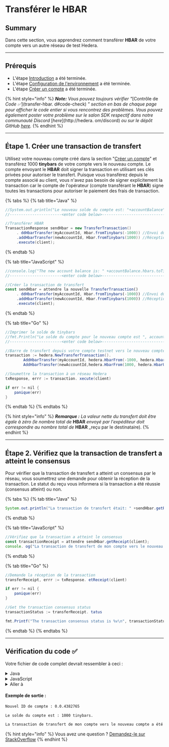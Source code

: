 # Transférer le HBAR

## Summary

Dans cette section, vous apprendrez comment transférer **HBAR** de votre compte vers un autre réseau de test Hedera.

***

## Prérequis <a href="#pre-requisites" id="pre-requisites"></a>

- L'étape [Introduction](introduction.md) a été terminée.
- L'étape [Configuration de l'environnement](environment-set-up.md) a été terminée.
- L'étape [Créer un compte](create-an-account.md) a été terminée.

{% hint style="info" %}
_**Note:** Vous pouvez toujours vérifier "_[Contrôle de _Code ✅_](transfer-hbar. d#code-check) _" section en bas de chaque page pour afficher le code entier si vous rencontrez des problèmes. Vous pouvez également poster votre problème sur le salon SDK respectif dans notre communauté Discord_ [_here_](http://hedera. om/discord) _ou sur le dépôt GitHub_ [_here_](https://github.com/hashgraph/hedera-docs)_._
{% endhint %}

***

## Étape 1. Créer une transaction de transfert

Utilisez votre nouveau compte créé dans la section "[Créer un compte](create-an-account.md)" et transférez 1000 **tinybars** de votre compte vers le nouveau compte. Le compte envoyant le **HBAR** doit signer la transaction en utilisant ses clés privées pour autoriser le transfert. Puisque vous transférez depuis le compte associé au client, vous n'avez pas besoin de signer explicitement la transaction car le compte de l'opérateur (compte transférant le **HBAR**) signe toutes les transactions pour autoriser le paiement des frais de transaction.

{% tabs %}
{% tab title="Java" %}

```java
//System.out.println("Le nouveau solde du compte est: "+accountBalance". barres);
//-----------------------<enter code below>--------------------------------------

//Transférer HBAR
TransactionResponse sendHbar = new TransferTransaction()
     . ddHbarTransfer(myAccountId, Hbar.fromTinybars(-1000)) //Envoi du compte
     .addHbarTransfer(newAccountId, Hbar.fromTinybars(1000)) //Réception du compte
     .execute(client);
```

{% endtab %}

{% tab title="JavaScript" %}

```javascript
//console.log("The new account balance is: " +accountBalance.hbars.toTinybars() +" tinybar. );
//-----------------------<enter code below>--------------------------------------

//Créer la transaction de transfert
const sendHbar = attendre la nouvelle TransferTransaction()
     . ddHbarTransfer(myAccountId, Hbar.fromTinybars(-1000)) //Envoi du compte
     .addHbarTransfer(newAccountId, Hbar.fromTinybars(1000)) //Réception du compte
     .execute(client);
```

{% endtab %}

{% tab title="Go" %}

```java
//Imprimer le solde de tinybars
//fmt.Println("Le solde du compte pour le nouveau compte est ", accountBalance.Hbars. sTinybar())
//-----------------------<enter code below>--------------------------------------

//Barre de transfert depuis votre compte testnet vers le nouveau compte
transaction := hedera.NewTransferTransaction().
        AddHbarTransfer(myAccountId, hedera.HbarFrom(-1000, hedera.HbarUnits.Tinybar)).
        AddHbarTransfer(newAccountId,hedera.HbarFrom(1000, hedera.HbarUnits. inybar))

//Soumettre la transaction à un réseau Hedera
txResponse, errr := transaction. xecute(client)

if err != nil {
    panique(err)
}
```

{% endtab %}
{% endtabs %}

{% hint style="info" %}
_**Remarque :** La valeur nette du transfert doit être égale à zéro (le nombre total de_ **HBAR** _envoyé par l'expéditeur doit correspondre au nombre total de_ **HBAR** _reçu par le destinataire).
{% endhint %}

***

## Étape 2. Vérifiez que la transaction de transfert a atteint le consensus

Pour vérifier que la transaction de transfert a atteint un consensus par le réseau, vous soumettrez une demande pour obtenir la réception de la transaction. Le statut du reçu vous informera si la transaction a été réussie (consensus atteint) ou non.

{% tabs %}
{% tab title="Java" %}

```java
System.out.println("La transaction de transfert était: " +sendHbar.getReceipt(client).status);
```

{% endtab %}

{% tab title="JavaScript" %}

```javascript
//Vérifiez que la transaction a atteint le consensus
const transactionReceipt = attendre sendHbar.getReceipt(client);
console. og("La transaction de transfert de mon compte vers le nouveau compte était: " + transactionReceipt.status.toString());
```

{% endtab %}

{% tab title="Go" %}

```java
//Demande la réception de la transaction
transferReceipt, errr := txResponse. etReceipt(client)

if err != nil {
    panique(err)
}

//Get the transaction consensus status
transactionStatus := transferReceipt. tatus

fmt.Printf("The transaction consensus status is %v\n", transactionStatus)
```

{% endtab %}
{% endtabs %}

***

## Vérification du code ✅

Votre fichier de code complet devrait ressembler à ceci :

<details>

<summary>Java</summary>

{% code title="HederaExamples.java" %}

```java
import com.hedera.hashgraph.sdk.Hbar;
import com.hedera.hashgraph.sdk.Client;
import io.github.cdimascio.dotenv.Dotenv;
import com.hedera.hashgraph.sdk.AccountId;
import com.hedera.hashgraph.sdk.PublicKey;
import com.hedera.hashgraph.sdk.PrivateKey;
import com.hedera.hashgraph.sdk.AccountBalance;
import com.hedera.hashgraph.sdk.AccountBalanceQuery;
import com.hedera.hashgraph.sdk.TransferTransaction;
import com.hedera.hashgraph.sdk.TransactionResponse;
import com.hedera.hashgraph.sdk.ReceiptStatusException;
import com.hedera.hashgraph.sdk.PrecheckStatusException;
import com.hedera.hashgraph.sdk.AccountCreateTransaction;

import java.util.concurrent.TimeoutException;

public class HederaExamples {

    public static void main(String[] args) throws TimeoutException, HederaPreCheckStatusException, HederaReceiptStatusException {

        //Grab your Hedera testnet account ID and private key
        AccountId myAccountId = AccountId.fromString(Dotenv.load().get("MY_ACCOUNT_ID"));
        PrivateKey myPrivateKey = PrivateKey.fromString(Dotenv.load().get("MY_PRIVATE_KEY"));
        
        // Create your connection to the Hedera network
        const client = Client.forTestnet();

        //Set your account as the client's operator
        client.setOperator(myAccountId, myPrivateKey);
  
        // Set default max transaction fee & max query payment
        client.setDefaultMaxTransactionFee(new Hbar(100));
        client.setDefaultMaxQueryPayment(new Hbar(50));

        // Generate a new key pair
        PrivateKey newAccountPrivateKey = PrivateKey.generateED25519();
        PublicKey newAccountPublicKey = newAccountPrivateKey.getPublicKey();

        //Create new account and assign the public key
        TransactionResponse newAccount = new AccountCreateTransaction()
                .setKey(newAccountPublicKey)
                .setInitialBalance( Hbar.fromTinybars(1000))
                .execute(client);

        // Get the new account ID
        AccountId newAccountId = newAccount.getReceipt(client).accountId;
        
        System.out.println("\nNew account ID: " +newAccountId);
        
        //Check the new account's balance
        AccountBalance accountBalance = new AccountBalanceQuery()
                .setAccountId(newAccountId)
                .execute(client);

        //Transfer HBAR
        TransactionResponse sendHbar = new TransferTransaction()
                .addHbarTransfer(myAccountId, Hbar.fromTinybars(-1000))
                .addHbarTransfer(newAccountId, Hbar.fromTinybars(1000))
                .execute(client);

        System.out.println("The transfer transaction was: " +sendHbar.getReceipt(client).status);

    }
}
```

{% endcode %}

</details>

<details>

<summary>JavaScript</summary>

{% code title="index.js" %}

```javascript
const {
  Hbar,
  Client,
  PrivateKey,
  AccountBalanceQuery,
  TransferTransaction,
  AccountCreateTransaction,
} = require("@hashgraph/sdk");
obligatoire ("dotenv"). onfig();

fonction async environmentSetup() {
  // Récupérez votre identifiant de compte Hedera testnet et votre clé privée . fichier nv
  const monAccountId = process.env. Y_ACCOUNT_ID;
  const myPrivateKey = process.env. Y_PRIVATE_KEY ;

  // Si nous n'avons pas pu le saisir, nous devrions lancer une nouvelle erreur
  if (myAccountId == null || myPrivateKey == null) {
    throw new Error(
      "Environment variables myAccountId and myPrivateKey must be present"
    );
  }

  // Créez votre connexion au réseau Hedera
  const client = Client. orTestnet();

  //Définissez votre compte en tant qu'opérateur client
  client. etOperator(myAccountId, myPrivateKey);

  // Définit les frais de transaction max et le paiement max de requête
  client.setDefaultMaxTransactionFee(new Hbar(100));
  client. etDefaultMaxQueryPayment(new Hbar(50));

  // Créer de nouvelles clés
  const newAccountPrivateKey = PrivateKey.generateED25519();
  const newAccountPublicKey = newAccountPrivateKey. ublicKey;

  // Créer un nouveau compte avec 1, format@@0 00 tinybar starting balance
  const newAccountTransactionResponse = waiting new AccountCreateTransaction()
    . etKey(newAccountPublicKey)
    .setInitialBalance(Hbar.fromTinybars(1000))
    . xecute(client);

  // Obtenir le nouveau compte ID
  const getReceipt = attendre newAccountTransactionResponse. etReceipt(client);
  const newAccountId = getReceipt.accountId;

  console. og("\nNouvel ID de compte : " + newAccountId);

  // Vérifiez le solde du compte
  const accountBalance = wait new AccountBalanceQuery()
    . etAccountId(newAccountId)
    .execute(client);

  console. og(
    "\nLe solde du compte est: " +
      accountBalance.hbars. oTinybars() +
      minuscules.
  );

  // Créer la transaction de transfert
  const sendHbar = wait new TransferTransaction()
    . ddHbarTransfer(myAccountId, Hbar.fromTinybars(-1000))
    .addHbarTransfer(newAccountId, Hbar.fromTinybars(1000))
    . xecute(client);

  // Vérifier que la transaction a atteint le consensus
  const transactionReceipt = wait sendHbar.getReceipt(client);
  console. og(
    "\nLa transaction de transfert de mon compte vers le nouveau compte était : " +
      transactionReceipt. tatus.toString()
  );
}
environmentSetup();
```

{% endcode %}

</details>

<details>

<summary>Aller à</summary>

```go
package main

import (
	"fmt"
	"os"

	"github.com/hashgraph/hedera-sdk-go/v2"
	"github.com/joho/godotenv"
)

func main() {

	//Loads the .env file and throws an error if it cannot load the variables from that file correctly
	err := godotenv.Load(".env")
	if err != nil {
		panic(fmt.Errorf("Unable to load environment variables from .env file. Error:\n%v\n", err))
	}

	//Grab your testnet account ID and private key from the .env file
	myAccountId, err := hedera.AccountIDFromString(os.Getenv("MY_ACCOUNT_ID"))
	if err != nil {
		panic(err)
	}

	myPrivateKey, err := hedera.PrivateKeyFromString(os.Getenv("MY_PRIVATE_KEY"))
	if err != nil {
		panic(err)
	}

	//Create your testnet client
	client := hedera.ClientForTestnet()
	client.SetOperator(myAccountId, myPrivateKey)

	// Set default max transaction fee & max query payment
	client.SetDefaultMaxTransactionFee(hedera.HbarFrom(100, hedera.HbarUnits.Hbar))
	client.SetDefaultMaxQueryPayment(hedera.HbarFrom(50, hedera.HbarUnits.Hbar))

	//Generate new keys for the account you will create
	newAccountPrivateKey, err := hedera.PrivateKeyGenerateEd25519()
	if err != nil {
		panic(err)
	}

	newAccountPublicKey := newAccountPrivateKey.PublicKey()

	//Create new account and assign the public key
	newAccount, err := hedera.NewAccountCreateTransaction().
		SetKey(newAccountPublicKey).
		SetInitialBalance(hedera.HbarFrom(1000, hedera.HbarUnits.Tinybar)).
		Execute(client)

	//Request the receipt of the transaction
	receipt, err := newAccount.GetReceipt(client)
	if err != nil {
		panic(err)
	}

	//Get the new account ID from the receipt
	newAccountId := *receipt.AccountID

	//Print the new account ID to the console
	fmt.Printf("The new account ID is %v\n", newAccountId)

	//Create the account balance query
	query := hedera.NewAccountBalanceQuery().
		SetAccountID(newAccountId)

	//Sign with client operator private key and submit the query to a Hedera network
	accountBalance, err := query.Execute(client)
	if err != nil {
		panic(err)
	}

	//Print the balance of tinybars
	fmt.Println("The account balance for the new account is", accountBalance.Hbars.AsTinybar())

	//Transfer hbar from your testnet account to the new account
	transaction := hedera.NewTransferTransaction().
		AddHbarTransfer(myAccountId, hedera.HbarFrom(-1000, hedera.HbarUnits.Tinybar)).
		AddHbarTransfer(newAccountId, hedera.HbarFrom(1000, hedera.HbarUnits.Tinybar))

	//Submit the transaction to a Hedera network
	txResponse, err := transaction.Execute(client)

	if err != nil {
		panic(err)
	}

	//Request the receipt of the transaction
	transferReceipt, err := txResponse.GetReceipt(client)

	if err != nil {
		panic(err)
	}

	//Get the transaction consensus status
	transactionStatus := transferReceipt.Status

	fmt.Printf("The transaction consensus status is %v\n", transactionStatus)
}
```

</details>

#### Exemple de sortie :

```bash
Nouvel ID de compte : 0.0.4382765

Le solde du compte est : 1000 tinybars.

La transaction de transfert de mon compte vers le nouveau compte a été : SUCCÈS
```

{% hint style="info" %}
Vous avez une question ? [Demandez-le sur StackOverflow](https://stackoverflow.com/questions/tagged/hedera-hashgraph)
{% endhint %}
